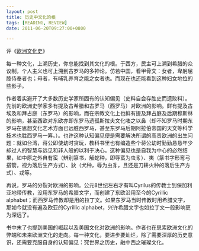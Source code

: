```yaml
---
layout: post
title: 历史中文化的根
tags: [READING, REVIEW]
date: 2011-06-20T09:27:00+0800

---
```


评《[欧洲文化史]》
  
每一种文化，上溯历史，你总能找到其文化的根。于西方，民主可上溯到希腊的众议制，个人主义也可上溯到古罗马的多神论。仿若中国，看甲骨文：女者，卑躬屈膝侍奉者也；母者，有哺乳养育之能之女者也。而现在也还能看到这种妇女地位的些影子。  

作者着实避开了大多数历史学家所固有的认知偏见（史料自会存胜史而遗败料）。先前的欧洲史学家多有提及古希腊和古罗马（西罗马）对欧洲的影响。鲜有提及古埃及和拜占庭（东罗马）的影响，而在宗教文化上也鲜有提及拜占庭及后期穆斯林的影响，甚至西欧对东欧亦即东罗马遗孤斯拉夫文化嗤之以鼻（却不知罗马时期东罗马在思想文化艺术方面已远胜西罗马，甚至东罗马后期阿拉伯帝国的天文等科学技术也胜西罗马一筹。）。也许这种认知偏见便是需要解决所谓的高贵欧洲的出生问题：就如台湾，蒋公即使幼时贪玩，教科书里也有编造些个蒋公幼时勤勤恳恳年少却过人的智慧与远见和非人般的以利于决心。这种偏见也是自我为中心的必然结果，如中原之外自有蛮（辨别篆书，解蛇种，即辱蛮为虫豸）、夷（篆书字形弯弓搭箭，视为落后生产方式）、狄（犬种，辱为虫豸，且还是刀耕火种的落后生产方式）、戎等。  

再说，罗马的分裂对欧洲的影响。公元8世纪左右才有叫Cyrilus的传教士到保加利亚地带传教，没用东罗马的希腊文字，而创建了东欧沿用至今的Cyrillic alphabet；而西罗马传教却是用的拉丁文。如果东罗马当时传教时用希腊文字，那如今就没有遍及欧亚的Cyrillic alphabet，兴许希腊文字也如拉丁文一般影响更为深远了。  

书中末了也提到美国的崛起以及美国文化对欧洲的影响。作者也在思索欧洲文化的弊端和未来欧洲文化的走向。每一种文化，要进步要灿烂，除了需要深厚的历史意识，还需要克服自身的认知偏见：究世界之历史，融中西之璀璨文化。

[欧洲文化史]: http://book.douban.com/review/4995489/